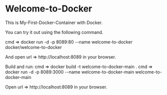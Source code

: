 # Welcome-to-Docker

This is My-First-Docker-Container with Docker.

You can try it out using the following command.

cmd =>   docker run -d -p 8089:80 --name welcome-to-docker docker/welcome-to-docker

And open url =>  http://localhost:8089 in your browser.

Build and run:
cmd => docker build -t welcome-to-docker-main . 
cmd => docker run -d -p 8089:3000 --name welcome-to-docker-main welcome-to-docker-main

Open url =>  http://localhost:8089 in your browser.

